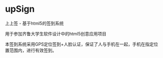 # upSign

上上签 - 基于html5的签到系统

用于参加齐鲁大学生软件设计中的html5创意应用项目

本签到系统采用GPS定位签到+人脸认证，保证了人与手机在一起，手机在指定位置范围内，进行有效签到。
